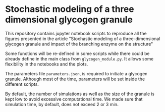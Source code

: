 # Stochastic modeling of a three dimensional glycogen granule

This repository contains jupyter notebook scripts to reproduce all the figures presented in the article "Stochastic modeling of a three-dimensional glycogen granule and impact of the branching enzyme on the structure"

Some functions will be re-defined in some scripts while there could be already define in the main class from `glycogen_module.py`. It allows some flexibility in the notebooks and the plots.

The parameters file `parameters.json`, is required to initiate a glycogen granule. Although most of the time, parameters will be set inside the different scripts.

By default, the number of simulations as well as the size of the granule is kept low to avoid excessive computational time. We made sure that simulation time, by default, does not exceed 2 or 3 min.

